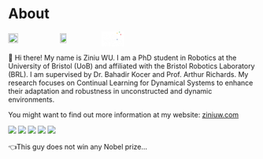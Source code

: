 # About

<img src="https://bristolflightlab.com/assets/images/uob.png" width = "20%" height = "20%" div align=center /> <img src="https://bristolflightlab.com/assets/images/FlightLabWhite.png" width = "16%" height = "16%" div align=center /> <img src="brl_white.png" width = "9%" height = "9%" div align=center />

👋 Hi there! My name is Ziniu WU. I am a PhD student in Robotics at the University of Bristol (UoB) and affiliated with the Bristol Robotics Laboratory (BRL). I am supervised by Dr. Bahadir Kocer and Prof. Arthur Richards. My research focuses on Continual Learning for Dynamical Systems to enhance their adaptation and robustness in unconstructed and dynamic environments.

You might want to find out more information at my website: [ziniuw.com](https://ziniuw.com/)

<img src="https://img.shields.io/badge/ROS-22314E?style=flat-square&logo=ROS&logoColor=white" height="20"/>  <img src="https://img.shields.io/badge/Python-3766AB?style=flat-square&logo=Python&logoColor=white" height="20"/> <img src="https://img.shields.io/badge/C++-00599C?style=flat-square&logo=C%2B%2B&logoColor=white" height="20"/>      <img src="https://img.shields.io/badge/MATLAB-FF452F?style=flat-square&logo=Mathworks&logoColor=white" height="20"/>  <img src="https://img.shields.io/badge/SolidWorks-FF3333?style=flat-square&logo=Solidworks&logoColor=white" height="20"/>

👈This guy does not win any Nobel prize...
<!--

Here are some ideas to get you started:
- 🔭 I’m currently working on Bimanual Manipulation
- 🌱 I’m currently learning Dynamical Systems
- 👯 I’m looking to collaborate on ...
- 🤔 I’m looking for help with ...
- 💬 Ask me about ...
- 📫 How to reach me: ...
- 😄 Pronouns: ...
- ⚡ Fun fact: ...
-->

<!-- <img src="https://img.shields.io/badge/TensorFlow-FF6F00?style=for-the-badge&logo=tensorflow&logoColor=white" height="20"/> -->
